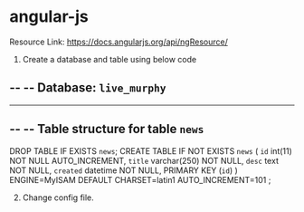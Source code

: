 angular-js
==========
Resource Link: https://docs.angularjs.org/api/ngResource/

1. Create a database and table using below code

--
-- Database: `live_murphy`
--

-- --------------------------------------------------------

--
-- Table structure for table `news`
--

DROP TABLE IF EXISTS `news`;
CREATE TABLE IF NOT EXISTS `news` (
  `id` int(11) NOT NULL AUTO_INCREMENT,
  `title` varchar(250) NOT NULL,
  `desc` text NOT NULL,
  `created` datetime NOT NULL,
  PRIMARY KEY (`id`)
) ENGINE=MyISAM  DEFAULT CHARSET=latin1 AUTO_INCREMENT=101 ; 


2. Change config file. 
